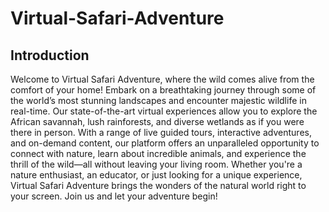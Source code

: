 # Virtual-Safari-Adventure

## Introduction
Welcome to Virtual Safari Adventure, where the wild comes alive from the comfort of your home! 
Embark on a breathtaking journey through some of the world’s most stunning landscapes and encounter
majestic wildlife in real-time. Our state-of-the-art virtual experiences allow you to explore the
African savannah, lush rainforests, and diverse wetlands as if you were there in person. With a
range of live guided tours, interactive adventures, and on-demand content, our platform offers an
unparalleled opportunity to connect with nature, learn about incredible animals, and experience the
thrill of the wild—all without leaving your living room. Whether you're a nature enthusiast, an
educator, or just looking for a unique experience, Virtual Safari Adventure brings the wonders of
the natural world right to your screen. Join us and let your adventure begin!
